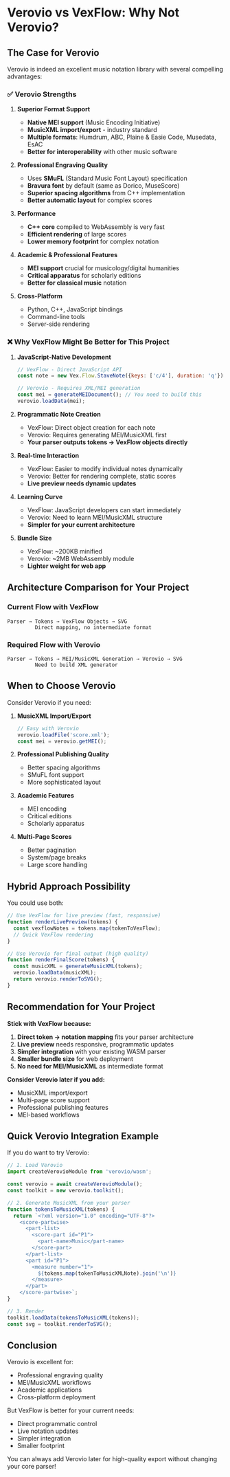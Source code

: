 # Verovio vs VexFlow: Why Not Verovio?

## The Case for Verovio

Verovio is indeed an excellent music notation library with several compelling advantages:

### ✅ Verovio Strengths

1. **Superior Format Support**
   - **Native MEI support** (Music Encoding Initiative)
   - **MusicXML import/export** - industry standard
   - **Multiple formats**: Humdrum, ABC, Plaine & Easie Code, Musedata, EsAC
   - **Better for interoperability** with other music software

2. **Professional Engraving Quality**
   - Uses **SMuFL** (Standard Music Font Layout) specification
   - **Bravura font** by default (same as Dorico, MuseScore)
   - **Superior spacing algorithms** from C++ implementation
   - **Better automatic layout** for complex scores

3. **Performance**
   - **C++ core** compiled to WebAssembly is very fast
   - **Efficient rendering** of large scores
   - **Lower memory footprint** for complex notation

4. **Academic & Professional Features**
   - **MEI support** crucial for musicology/digital humanities
   - **Critical apparatus** for scholarly editions
   - **Better for classical music** notation

5. **Cross-Platform**
   - Python, C++, JavaScript bindings
   - Command-line tools
   - Server-side rendering

### ❌ Why VexFlow Might Be Better for This Project

1. **JavaScript-Native Development**
   ```javascript
   // VexFlow - Direct JavaScript API
   const note = new Vex.Flow.StaveNote({keys: ['c/4'], duration: 'q'});
   
   // Verovio - Requires XML/MEI generation
   const mei = generateMEIDocument(); // You need to build this
   verovio.loadData(mei);
   ```

2. **Programmatic Note Creation**
   - VexFlow: Direct object creation for each note
   - Verovio: Requires generating MEI/MusicXML first
   - **Your parser outputs tokens → VexFlow objects directly**

3. **Real-time Interaction**
   - VexFlow: Easier to modify individual notes dynamically
   - Verovio: Better for rendering complete, static scores
   - **Live preview needs dynamic updates**

4. **Learning Curve**
   - VexFlow: JavaScript developers can start immediately
   - Verovio: Need to learn MEI/MusicXML structure
   - **Simpler for your current architecture**

5. **Bundle Size**
   - VexFlow: ~200KB minified
   - Verovio: ~2MB WebAssembly module
   - **Lighter weight for web app**

## Architecture Comparison for Your Project

### Current Flow with VexFlow
```
Parser → Tokens → VexFlow Objects → SVG
         Direct mapping, no intermediate format
```

### Required Flow with Verovio
```
Parser → Tokens → MEI/MusicXML Generation → Verovio → SVG
         Need to build XML generator
```

## When to Choose Verovio

Consider Verovio if you need:

1. **MusicXML Import/Export**
   ```javascript
   // Easy with Verovio
   verovio.loadFile('score.xml');
   const mei = verovio.getMEI();
   ```

2. **Professional Publishing Quality**
   - Better spacing algorithms
   - SMuFL font support
   - More sophisticated layout

3. **Academic Features**
   - MEI encoding
   - Critical editions
   - Scholarly apparatus

4. **Multi-Page Scores**
   - Better pagination
   - System/page breaks
   - Large score handling

## Hybrid Approach Possibility

You could use both:

```javascript
// Use VexFlow for live preview (fast, responsive)
function renderLivePreview(tokens) {
  const vexflowNotes = tokens.map(tokenToVexFlow);
  // Quick VexFlow rendering
}

// Use Verovio for final output (high quality)
function renderFinalScore(tokens) {
  const musicXML = generateMusicXML(tokens);
  verovio.loadData(musicXML);
  return verovio.renderToSVG();
}
```

## Recommendation for Your Project

**Stick with VexFlow because:**

1. **Direct token → notation mapping** fits your parser architecture
2. **Live preview** needs responsive, programmatic updates  
3. **Simpler integration** with your existing WASM parser
4. **Smaller bundle size** for web deployment
5. **No need for MEI/MusicXML** as intermediate format

**Consider Verovio later if you add:**
- MusicXML import/export
- Multi-page score support
- Professional publishing features
- MEI-based workflows

## Quick Verovio Integration Example

If you do want to try Verovio:

```javascript
// 1. Load Verovio
import createVerovioModule from 'verovio/wasm';

const verovio = await createVerovioModule();
const toolkit = new verovio.toolkit();

// 2. Generate MusicXML from your parser
function tokensToMusicXML(tokens) {
  return `<?xml version="1.0" encoding="UTF-8"?>
    <score-partwise>
      <part-list>
        <score-part id="P1">
          <part-name>Music</part-name>
        </score-part>
      </part-list>
      <part id="P1">
        <measure number="1">
          ${tokens.map(tokenToMusicXMLNote).join('\n')}
        </measure>
      </part>
    </score-partwise>`;
}

// 3. Render
toolkit.loadData(tokensToMusicXML(tokens));
const svg = toolkit.renderToSVG();
```

## Conclusion

Verovio is excellent for:
- Professional engraving quality
- MEI/MusicXML workflows  
- Academic applications
- Cross-platform deployment

But VexFlow is better for your current needs:
- Direct programmatic control
- Live notation updates
- Simpler integration
- Smaller footprint

You can always add Verovio later for high-quality export without changing your core parser!
